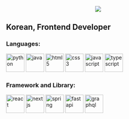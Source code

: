 <div align=center>
	<img src="https://capsule-render.vercel.app/api?type=waving&color=713ee0&height=250&section=header&text=GALBICCIM's%20Github&fontSize=80" />	
</div>

<h2 align="left">Korean, Frontend Developer</h2>

<h3 align="left">Languages:</h3>
<p align="left">
    <a target="_blank" rel="https://docs.python.org/3/">
        <img src="https://cdn.jsdelivr.net/gh/devicons/devicon@latest/icons/python/python-original.svg" alt="python" width="50" height="50" />
    </a>
    <a target="_blank" rel="https://docs.oracle.com/en/java/javase/">
        <img src="https://cdn.jsdelivr.net/gh/devicons/devicon@latest/icons/java/java-original.svg" alt="java" width="50" height="50" />
    </a>
    <a target="_blank" rel="https://developer.mozilla.org/en-US/docs/Web/HTML">
        <img src="https://cdn.jsdelivr.net/gh/devicons/devicon@latest/icons/html5/html5-original.svg" alt="html5" width="50" height="50" />
    </a>
    <a target="_blank" rel="https://developer.mozilla.org/en-US/docs/Web/CSS">
        <img src="https://cdn.jsdelivr.net/gh/devicons/devicon@latest/icons/css3/css3-original.svg" alt="css3" width="50" height="50" />
    </a>
    <a target="_blank" rel="https://developer.mozilla.org/en-US/docs/Web/JavaScript">
        <img src="https://cdn.jsdelivr.net/gh/devicons/devicon@latest/icons/javascript/javascript-original.svg" alt="javascript" width="50" height="50" />
    </a>
    <a target="_blank" rel="https://www.typescriptlang.org/docs/">
        <img src="https://cdn.jsdelivr.net/gh/devicons/devicon@latest/icons/typescript/typescript-original.svg" alt="typescript" width="50" height="50" />
    </a>
</p>

<h3 align="left">Framework and Library:</h3>
<p align="left">
    <a target="_blank" rel="https://react.dev/">
        <img src="https://cdn.jsdelivr.net/gh/devicons/devicon@latest/icons/react/react-original.svg" alt="react" width="50" height="50" />
    </a>
    <a target="_blank" rel="https://nextjs.org/docs">
        <img src="https://cdn.jsdelivr.net/gh/devicons/devicon@latest/icons/nextjs/nextjs-original.svg" alt="nextjs" width="50" height="50" />
    </a>
    <a target="_blank" rel="https://docs.spring.io/spring-boot/docs/current/reference/html/">
        <img src="https://cdn.jsdelivr.net/gh/devicons/devicon@latest/icons/spring/spring-original.svg" alt="spring" width="50" height="50" />
    </a>
    <a taget="_blank" rel="https://fastapi.tiangolo.com/">
        <img src="https://cdn.jsdelivr.net/gh/devicons/devicon@latest/icons/fastapi/fastapi-original.svg" alt="fastapi" width="50" height="50" />
    </a>
    <a target="_blank" rel="https://graphql.org/learn/">
        <img src="https://cdn.jsdelivr.net/gh/devicons/devicon@latest/icons/graphql/graphql-plain.svg" alt="graphql" width="50" height="50"/>
    </a>
</p>
